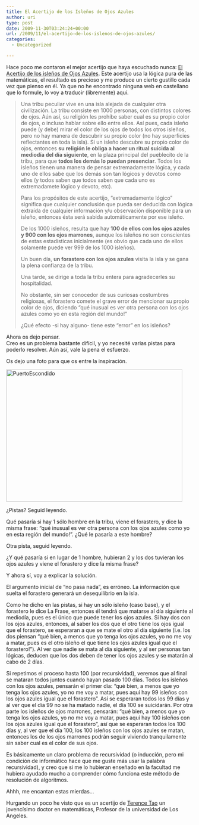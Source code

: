 ```yaml
---
title: El Acertijo de los Isleños de Ojos Azules
author: uri
type: post
date: 2009-11-30T03:24:24+00:00
url: /2009/11/el-acertijo-de-los-islenos-de-ojos-azules/
categories:
  - Uncategorized

---
```

Hace poco me contaron el mejor acertijo que haya escuchado nunca: [El Acertijo de los isleños de Ojos Azules][1]. Este acertijo usa la lógica pura de las matemáticas, el resultado es precioso y me produce un cierto gustillo cada vez que pienso en él. Ya que no he encontrado ninguna web en castellano que lo formule, lo voy a traducir (libremente) aquí.

> Una tribu peculiar vive en una isla alejada de cualquier otra civilización. La tribu consiste en 1000 personas, con distintos colores de ojos. Aún así, su religión les prohíbe saber cual es su propio color de ojos, o incluso hablar sobre ello entre ellos. Así pues, cada isleño puede (y debe) mirar el color de los ojos de todos los otros isleños, pero no hay manera de descubrir su propio color (no hay superficies reflectantes en toda la isla). Si un isleño descubre su propio color de ojos, entonces **su religión le obliga a hacer un ritual suicida al mediodía del día siguiente**, en la plaza principal del pueblecito de la tribu, para que **todos los demás lo puedan presenciar**. Todos los isleños tienen una manera de pensar extremadamente lógica, y cada uno de ellos sabe que los demás son tan lógicos y devotos como ellos (y todos saben que todos saben que cada uno es extremadamete lógico y devoto, etc).
> 
> Para los propósitos de este acertijo, &#8220;extremadamente lógico&#8221; significa que cualquier conclusión que pueda ser deducida con lógica extraída de cualquier información y/u observación disponible para un isleño, entonces ésta será sabida automáticamente por ese isleño.
> 
> De los 1000 isleños, resulta que hay **100 de ellos con los ojos azules y 900 con los ojos marrones**, aunque los isleños no son conscientes de estas estadísticas inicialmente (es obvio que cada uno de ellos solamente puede ver 999 de los 1000 isleños).
> 
> Un buen día, **un forastero con los ojos azules** visita la isla y se gana la plena confianza de la tribu.
> 
> Una tarde, se dirige a toda la tribu entera para agradecerles su hospitalidad.
> 
> No obstante, sin ser conocedor de sus curiosas costumbres religiosas, el forastero comete el grave error de mencionar su propio color de ojos, diciendo &#8220;qué inusual es ver otra persona con los ojos azules como yo en esta región del mundo!&#8221;
> 
> ¿Qué efecto -si hay alguno- tiene este &#8220;error&#8221; en los isleños?

Ahora os dejo pensar.  
Creo es un problema bastante difícil, y yo necesité varias pistas para poderlo resolver. Aún así, vale la pena el esfuerzo.

Os dejo una foto para que os entre la inspiración.

[<img src="/wp-content/uploads/2009/11/PuertoEscondido.jpg" alt="PuertoEscondido" title="PuertoEscondido" width="474" height="355" class="aligncenter size-full wp-image-637" />][2]

¿Pistas? Seguid leyendo.

Qué pasaría si hay 1 sólo hombre en la tribu, viene el forastero, y dice la misma frase: &#8220;qué inusual es ver otra persona con los ojos azules como yo en esta región del mundo!&#8221;. ¿Qué le pasaría a este hombre?

Otra pista, seguid leyendo.

¿Y qué pasaría si en lugar de 1 hombre, hubieran 2 y los dos tuvieran los ojos azules y viene el forastero y dice la misma frase?

Y ahora sí, voy a explicar la solución.

El argumento inicial de &#8220;no pasa nada&#8221;, es erróneo. La información que suelta el forastero generará un desequilibrio en la isla. 

Como he dicho en las pistas, si hay un sólo isleño (caso base), y el forastero le dice La Frase, entonces él tendrá que matarse al día siguiente al mediodía, pues es el único que puede tener los ojos azules. Si hay dos con los ojos azules, entonces, al saber los dos que el otro tiene los ojos igual que el forastero, se esperaran a que se mate el otro al día siguiente (i.e. los dos piensan &#8220;qué bien, a menos que yo tenga los ojos azules, yo no me voy a matar, pues es el otro isleño el que tiene los ojos azules igual que el forastero!&#8221;). Al ver que nadie se mata al día siguiente, y al ser personas tan lógicas, deducen que los dos deben de tener los ojos azules y se matarán al cabo de 2 días.

Si repetimos el proceso hasta 100 (por recursividad), veremos que al final se mataran todos juntos cuando hayan pasado 100 días. Todos los isleños con los ojos azules, pensarán el primer día: &#8220;qué bien, a menos que yo tenga los ojos azules, yo no me voy a matar, pues aquí hay 99 isleños con los ojos azules igual que el forastero&#8221;. Así se esperaran todos los 99 días y al ver que el día 99 no se ha matado nadie, el día 100 se suicidarán. Por otra parte los isleños de ojos marrones, pensarán: &#8220;qué bien, a menos que yo tenga los ojos azules, yo no me voy a matar, pues aquí hay 100 isleños con los ojos azules igual que el forastero&#8221;, así que se esperaran todos los 100 días y, al ver que el día 100, los 100 isleños con los ojos azules se matan, entonces los de los ojos marrones podrán seguir viviendo tranquilamente sin saber cual es el color de sus ojos.

Es básicamente un claro problema de recursividad (o inducción, pero mi condición de informático hace que me guste más usar la palabra recursividad), y creo que si me lo hubieran enseñado en la facultad me hubiera ayudado mucho a comprender cómo funciona este método de resolución de algoritmos.

Ahhh, me encantan estas mierdas&#8230;

Hurgando un poco he visto que es un acertijo de [Terence Tao][3] un jovencísimo doctor en matemáticas, Profesor de la universidad de Los Angeles.

 [1]: http://terrytao.wordpress.com/2008/02/05/the-blue-eyed-islanders-puzzle/
 [2]: /wp-content/uploads/2009/11/PuertoEscondido.jpg
 [3]: http://www.math.ucla.edu/~tao/